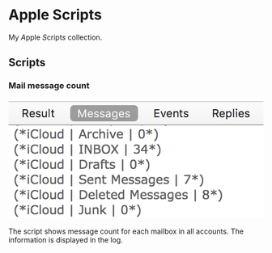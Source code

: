 # Apple Scripts

My *A*pple *S*cript*s* collection.

## Scripts

### Mail message count

![Apple Script message count](/img/message-count.png?raw=true "Apple Script message count")

The script shows message count for each mailbox in all accounts. The information is displayed in the log.